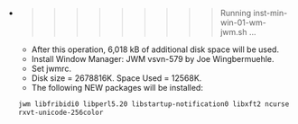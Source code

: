 * >>>>>>>>> Running inst-min-win-01-wm-jwm.sh ...
  * After this operation, 6,018 kB of additional disk space will be used.
  * Install Window Manager: JWM vsvn-579 by Joe Wingbermuehle.
  * Set jwmrc.
  * Disk size = 2678816K. Space Used = 12568K.
  * The following NEW packages will be installed:
  ```bash
  jwm libfribidi0 libperl5.20 libstartup-notification0 libxft2 ncurses-term
  rxvt-unicode-256color
  ```
